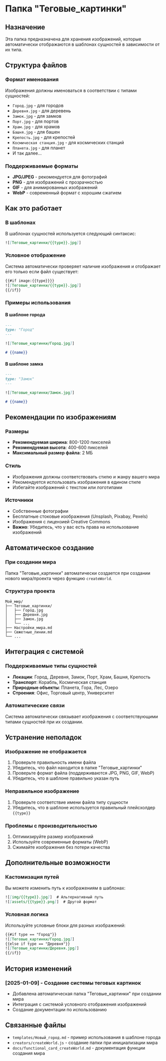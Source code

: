 # Папка "Теговые_картинки"

## Назначение
Эта папка предназначена для хранения изображений, которые автоматически отображаются в шаблонах сущностей в зависимости от их типа.

## Структура файлов

### Формат именования
Изображения должны именоваться в соответствии с типами сущностей:
- `Город.jpg` - для городов
- `Деревня.jpg` - для деревень  
- `Замок.jpg` - для замков
- `Порт.jpg` - для портов
- `Храм.jpg` - для храмов
- `Башня.jpg` - для башен
- `Крепость.jpg` - для крепостей
- `Космическая станция.jpg` - для космических станций
- `Планета.jpg` - для планет
- И так далее...

### Поддерживаемые форматы
- **JPG/JPEG** - рекомендуется для фотографий
- **PNG** - для изображений с прозрачностью
- **GIF** - для анимированных изображений
- **WebP** - современный формат с хорошим сжатием

## Как это работает

### В шаблонах
В шаблонах сущностей используется следующий синтаксис:
```markdown
![[Теговые_картинки/{{type}}.jpg]]
```

### Условное отображение
Система автоматически проверяет наличие изображения и отображает его только если файл существует:
```markdown
{{#if image:{{type}}}}
![[Теговые_картинки/{{type}}.jpg]]
{{/if}}
```

### Примеры использования

#### В шаблоне города
```markdown
---
type: "Город"
---

![[Теговые_картинки/Город.jpg]]

# {{name}}
```

#### В шаблоне замка
```markdown
---
type: "Замок"
---

![[Теговые_картинки/Замок.jpg]]

# {{name}}
```

## Рекомендации по изображениям

### Размеры
- **Рекомендуемая ширина**: 800-1200 пикселей
- **Рекомендуемая высота**: 400-600 пикселей
- **Максимальный размер файла**: 2 МБ

### Стиль
- Изображения должны соответствовать стилю и жанру вашего мира
- Рекомендуется использовать изображения в едином стиле
- Избегайте изображений с текстом или логотипами

### Источники
- Собственные фотографии
- Бесплатные стоковые изображения (Unsplash, Pixabay, Pexels)
- Изображения с лицензией Creative Commons
- **Важно**: Убедитесь, что у вас есть права на использование изображений

## Автоматическое создание

### При создании мира
Папка "Теговые_картинки" автоматически создается при создании нового мира/проекта через функцию `createWorld`.

### Структура проекта
```
Мой_мир/
├── Теговые_картинки/
│   ├── Город.jpg
│   ├── Деревня.jpg
│   ├── Замок.jpg
│   └── ...
├── Настройки_мира.md
├── Сюжетные_линии.md
└── ...
```

## Интеграция с системой

### Поддерживаемые типы сущностей
- **Локации**: Город, Деревня, Замок, Порт, Храм, Башня, Крепость
- **Транспорт**: Корабль, Космическая станция
- **Природные объекты**: Планета, Гора, Лес, Озеро
- **Строения**: Офис, Торговый центр, Университет

### Автоматические связи
Система автоматически связывает изображения с соответствующими типами сущностей при их создании.

## Устранение неполадок

### Изображение не отображается
1. Проверьте правильность имени файла
2. Убедитесь, что файл находится в папке "Теговые_картинки"
3. Проверьте формат файла (поддерживаются JPG, PNG, GIF, WebP)
4. Убедитесь, что в шаблоне правильно указан путь

### Неправильное изображение
1. Проверьте соответствие имени файла типу сущности
2. Убедитесь, что в шаблоне используется правильный плейсхолдер `{{type}}`

### Проблемы с производительностью
1. Оптимизируйте размер изображений
2. Используйте современные форматы (WebP)
3. Сжимайте изображения без потери качества

## Дополнительные возможности

### Кастомизация путей
Вы можете изменить путь к изображениям в шаблонах:
```markdown
![[img/{{type}}.jpg]]  # Альтернативный путь
![[assets/{{type}}.png]]  # Другой формат
```

### Условная логика
Используйте условные блоки для разных изображений:
```markdown
{{#if type == "Город"}}
![[Теговые_картинки/Город.jpg]]
{{else if type == "Деревня"}}
![[Теговые_картинки/Деревня.jpg]]
{{/if}}
```

## История изменений

### [2025-01-09] - Создание системы теговых картинок
- Добавлена автоматическая папка "Теговые_картинки" при создании мира
- Интеграция с системой условного отображения изображений
- Создание документации по использованию

## Связанные файлы
- `templates/Новый_город.md` - пример использования в шаблоне города
- `creators/createWorld.js` - создание папки при инициализации мира
- `docs/functional_card_createWorld.md` - документация функции создания мира
